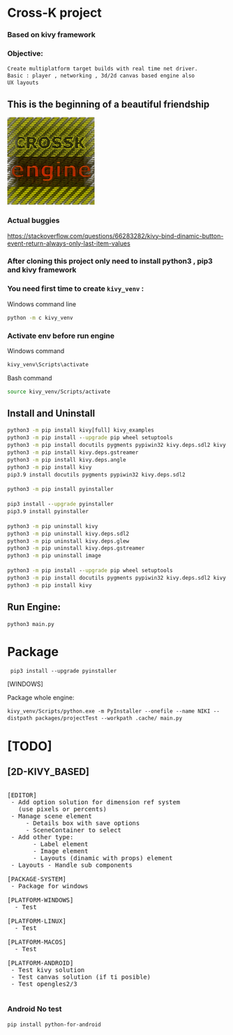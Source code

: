 # Cross-K project
### Based on kivy framework
### Objective:
    Create multiplatform target builds with real time net driver.
    Basic : player , networking , 3d/2d canvas based engine also 
    UX layouts 

## This is the beginning of a beautiful friendship
![](https://github.com/zlatnaspirala/cross-k/blob/master/engine/assets/logo/logo.png)

### Actual buggies
https://stackoverflow.com/questions/66283282/kivy-bind-dinamic-button-event-return-always-only-last-item-values

### After cloning this project only need to install python3 , pip3 and kivy framework
### You need first time to create `kivy_venv` :
Windows command line
```cmd
python -m c kivy_venv
```

### Activate env before run engine
Windows command
```cmd
kivy_venv\Scripts\activate
```
Bash command
```bash
source kivy_venv/Scripts/activate
```

## Install and Uninstall

```cmd
python3 -m pip install kivy[full] kivy_examples 
python3 -m pip install --upgrade pip wheel setuptools 
python3 -m pip install docutils pygments pypiwin32 kivy.deps.sdl2 kivy.deps.glew --user
python3 -m pip install kivy.deps.gstreamer
python3 -m pip install kivy.deps.angle
python3 -m pip install kivy
pip3.9 install docutils pygments pypiwin32 kivy.deps.sdl2

python3 -m pip install pyinstaller

pip3 install --upgrade pyinstaller
pip3.9 install pyinstaller

python3 -m pip uninstall kivy
python3 -m pip uninstall kivy.deps.sdl2
python3 -m pip uninstall kivy.deps.glew
python3 -m pip uninstall kivy.deps.gstreamer
python3 -m pip uninstall image

python3 -m pip install --upgrade pip wheel setuptools
python3 -m pip install docutils pygments pypiwin32 kivy.deps.sdl2 kivy.deps.glew --extra-index-url https://kivy.org/downloads/packages/simple/
python3 -m pip install kivy
```

## Run Engine:

```
python3 main.py
```

# Package

```
 pip3 install --upgrade pyinstaller
```

[WINDOWS]

Package whole engine:
```
kivy_venv/Scripts/python.exe -m PyInstaller --onefile --name NIKI --distpath packages/projectTest --workpath .cache/ main.py
```


# [TODO]

##  [2D-KIVY_BASED]
<pre>

[EDITOR]
 - Add option solution for dimension ref system
   (use pixels or percents)
 - Manage scene element 
     - Details box with save options
     - SceneContainer to select
 - Add other type:
       - Label element
       - Image element
       - Layouts (dinamic with props) element
 - Layouts - Handle sub components

[PACKAGE-SYSTEM]
 - Package for windows

[PLATFORM-WINDOWS]
  - Test

[PLATFORM-LINUX]
  - Test

[PLATFORM-MACOS]
  - Test

[PLATFORM-ANDROID]
 - Test kivy solution
 - Test canvas solution (if ti posible)
 - Test opengles2/3
 
</pre>



### Android No test
```
pip install python-for-android
```
